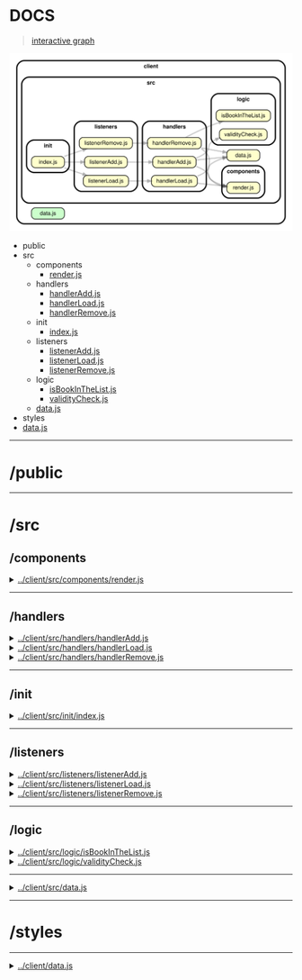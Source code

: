 <!-- BEGIN TITLE -->

# DOCS

<!-- END TITLE -->

<!-- BEGIN TREE -->

> [interactive graph](./dependency-graph.html)

![dependency graph](./dependency-graph.svg)

<!-- END TREE -->

<!-- BEGIN TOC -->

- public
- src
  - components
    - [render.js](#clientsrccomponentsrenderjs)
  - handlers
    - [handlerAdd.js](#clientsrchandlershandlerAddjs)
    - [handlerLoad.js](#clientsrchandlershandlerLoadjs)
    - [handlerRemove.js](#clientsrchandlershandlerRemovejs)
  - init
    - [index.js](#clientsrcinitindexjs)
  - listeners
    - [listenerAdd.js](#clientsrclistenerslistenerAddjs)
    - [listenerLoad.js](#clientsrclistenerslistenerLoadjs)
    - [listenerRemove.js](#clientsrclistenerslistenerRemovejs)
  - logic
    - [isBookInTheList.js](#clientsrclogicisBookInTheListjs)
    - [validityCheck.js](#clientsrclogicvalidityCheckjs)
  - [data.js](#clientsrcdatajs)
- styles
- [data.js](#clientdatajs)

---

<!-- END TOC -->

<!-- BEGIN DOCS -->

# /public

---

# /src

## /components

<details><summary><a href="../../client/src/components/render.js" id="clientsrccomponentsrenderjs">../client/src/components/render.js</a></summary>

</details>

---

## /handlers

<details><summary><a href="../../client/src/handlers/handlerAdd.js" id="clientsrchandlershandlerAddjs">../client/src/handlers/handlerAdd.js</a></summary>

</details>

<details><summary><a href="../../client/src/handlers/handlerLoad.js" id="clientsrchandlershandlerLoadjs">../client/src/handlers/handlerLoad.js</a></summary>

</details>

<details><summary><a href="../../client/src/handlers/handlerRemove.js" id="clientsrchandlershandlerRemovejs">../client/src/handlers/handlerRemove.js</a></summary>

</details>

---

## /init

<details><summary><a href="../../client/src/init/index.js" id="clientsrcinitindexjs">../client/src/init/index.js</a></summary>

</details>

---

## /listeners

<details><summary><a href="../../client/src/listeners/listenerAdd.js" id="clientsrclistenerslistenerAddjs">../client/src/listeners/listenerAdd.js</a></summary>

</details>

<details><summary><a href="../../client/src/listeners/listenerLoad.js" id="clientsrclistenerslistenerLoadjs">../client/src/listeners/listenerLoad.js</a></summary>

</details>

<details><summary><a href="../../client/src/listeners/listenerRemove.js" id="clientsrclistenerslistenerRemovejs">../client/src/listeners/listenerRemove.js</a></summary>

</details>

---

## /logic

<details><summary><a href="../../client/src/logic/isBookInTheList.js" id="clientsrclogicisBookInTheListjs">../client/src/logic/isBookInTheList.js</a></summary>

</details>

<details><summary><a href="../../client/src/logic/validityCheck.js" id="clientsrclogicvalidityCheckjs">../client/src/logic/validityCheck.js</a></summary>

</details>

---

<details><summary><a href="../../client/src/data.js" id="clientsrcdatajs">../client/src/data.js</a></summary>

</details>

---

# /styles

---

<details><summary><a href="../../client/data.js" id="clientdatajs">../client/data.js</a></summary>

</details>

<!-- END DOCS -->
